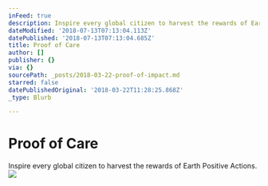 ```yaml
---
inFeed: true
description: Inspire every global citizen to harvest the rewards of Earth Positive Actions.
dateModified: '2018-07-13T07:13:04.113Z'
datePublished: '2018-07-13T07:13:04.685Z'
title: Proof of Care
author: []
publisher: {}
via: {}
sourcePath: _posts/2018-03-22-proof-of-impact.md
starred: false
datePublishedOriginal: '2018-03-22T11:28:25.868Z'
_type: Blurb

---
```

# Proof of Care

Inspire every global citizen to harvest the rewards of Earth Positive Actions.
![](https://the-grid-user-content.s3-us-west-2.amazonaws.com/abbbfd53-f90d-463c-ac5c-d0c61b72d75e.jpg)